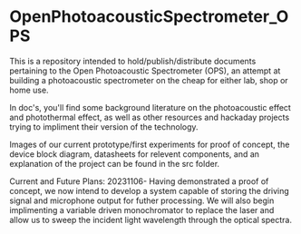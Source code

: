 # OpenPhotoacousticSpectrometer_OPS
This is a repository intended to hold/publish/distribute documents pertaining to the Open Photoacoustic Spectrometer (OPS), an attempt at building a photoacoustic spectrometer on the cheap for either lab, shop or home use.

In doc's, you'll find some background literature on the photoacoustic effect and photothermal effect, as well as other resources and hackaday projects trying to impliment their version of the technology.

Images of our current prototype/first experiments for proof of concept, the device block diagram, datasheets for relevent components, and an explanation of the project can be found in the src folder.  

Current and Future Plans:
20231106- Having demonstrated a proof of concept, we now intend to develop a system capable of storing the driving signal and microphone output for futher processing. We will also begin implimenting a variable driven monochromator to replace the laser and allow us to sweep the incident light wavelength through the optical spectra.
